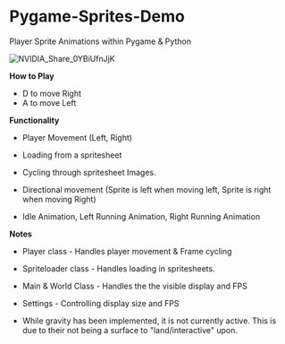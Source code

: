 # Pygame-Sprites-Demo
 Player Sprite Animations within Pygame & Python

![NVIDIA_Share_0YBiUfnJjK](https://github.com/ConnorJ-Github/Pygame-Sprites-Demo/assets/149539076/46c17982-b964-4efb-ace4-c82e57e3f74f)

**How to Play**

- D to move Right
- A to move Left

**Functionality**

- Player Movement (Left, Right)

- Loading from a spritesheet

- Cycling through spritesheet Images.

- Directional movement (Sprite is left when moving left, Sprite is right when moving Right)

- Idle Animation, Left Running Animation, Right Running Animation

**Notes**

- Player class - Handles player movement & Frame cycling

- Spriteloader class - Handles loading in spritesheets.

- Main & World Class - Handles the the visible display and FPS

- Settings - Controlling display size and FPS

- While gravity has been implemented, it is not currently active. This is due to their not being a surface to "land/interactive" upon. 
